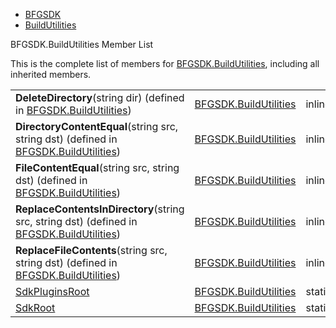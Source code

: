   - [BFGSDK](namespace_b_f_g_s_d_k.html)
  - [BuildUtilities](class_b_f_g_s_d_k_1_1_build_utilities.html)

BFGSDK.BuildUtilities Member List

This is the complete list of members for
[BFGSDK.BuildUtilities](class_b_f_g_s_d_k_1_1_build_utilities.html),
including all inherited members.

|                                                                                                                                         |                                                                     |              |
| --------------------------------------------------------------------------------------------------------------------------------------- | ------------------------------------------------------------------- | ------------ |
| **DeleteDirectory**(string dir) (defined in [BFGSDK.BuildUtilities](class_b_f_g_s_d_k_1_1_build_utilities.html))                        | [BFGSDK.BuildUtilities](class_b_f_g_s_d_k_1_1_build_utilities.html) | inlinestatic |
| **DirectoryContentEqual**(string src, string dst) (defined in [BFGSDK.BuildUtilities](class_b_f_g_s_d_k_1_1_build_utilities.html))      | [BFGSDK.BuildUtilities](class_b_f_g_s_d_k_1_1_build_utilities.html) | inlinestatic |
| **FileContentEqual**(string src, string dst) (defined in [BFGSDK.BuildUtilities](class_b_f_g_s_d_k_1_1_build_utilities.html))           | [BFGSDK.BuildUtilities](class_b_f_g_s_d_k_1_1_build_utilities.html) | inlinestatic |
| **ReplaceContentsInDirectory**(string src, string dst) (defined in [BFGSDK.BuildUtilities](class_b_f_g_s_d_k_1_1_build_utilities.html)) | [BFGSDK.BuildUtilities](class_b_f_g_s_d_k_1_1_build_utilities.html) | inlinestatic |
| **ReplaceFileContents**(string src, string dst) (defined in [BFGSDK.BuildUtilities](class_b_f_g_s_d_k_1_1_build_utilities.html))        | [BFGSDK.BuildUtilities](class_b_f_g_s_d_k_1_1_build_utilities.html) | inlinestatic |
| [SdkPluginsRoot](class_b_f_g_s_d_k_1_1_build_utilities.html#a3be239078826b9b88a30ebf0453af6ed)                                          | [BFGSDK.BuildUtilities](class_b_f_g_s_d_k_1_1_build_utilities.html) | static       |
| [SdkRoot](class_b_f_g_s_d_k_1_1_build_utilities.html#adc63f07748b7b95d09f3c7f3afd73149)                                                 | [BFGSDK.BuildUtilities](class_b_f_g_s_d_k_1_1_build_utilities.html) | static       |
